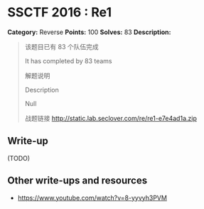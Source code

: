 # SSCTF 2016 : Re1

**Category:** Reverse
**Points:** 100
**Solves:** 83
**Description:**

> 该题目已有 83 个队伍完成
> 
> It has completed by 83 teams
> 
> 解题说明
> 
> Description
> 
> 
> Null
> 
> 战题链接 <http://static.lab.seclover.com/re/re1-e7e4ad1a.zip>


## Write-up

(TODO)

## Other write-ups and resources

* <https://www.youtube.com/watch?v=8-yyvyh3PVM>
